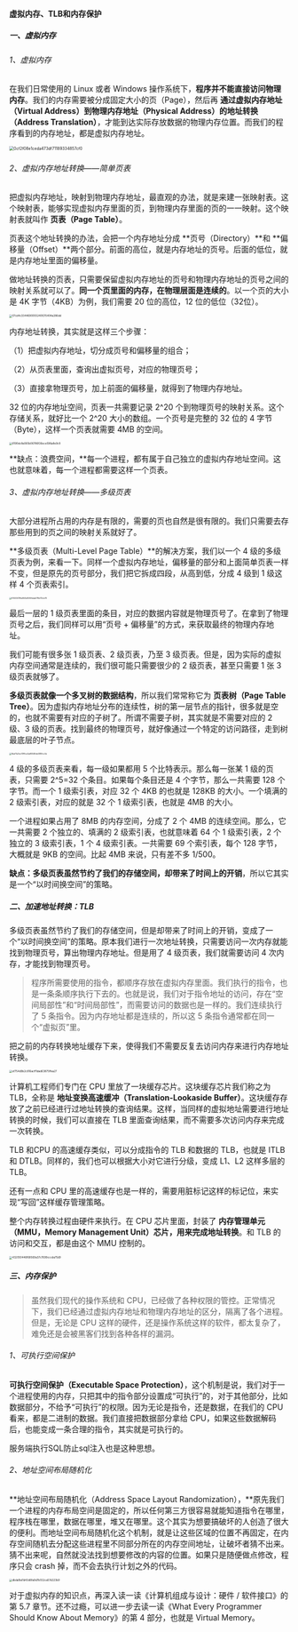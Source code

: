 #### 虚拟内存、TLB和内存保护

##### 一、虚拟内存

###### 1、虚拟内存

在我们日常使用的 Linux 或者 Windows 操作系统下，**程序并不能直接访问物理内存**。我们的内存需要被分成固定大小的页（Page），然后再 **通过虚拟内存地址（Virtual Address）到物理内存地址（Physical Address）的地址转换（Address Translation）**，才能到达实际存放数据的物理内存位置。而我们的程序看到的内存地址，都是虚拟内存地址。

<img src="https://liuyang-picbed.oss-cn-shanghai.aliyuncs.com/img/0cf2f08e1ceda473df71189334857cf0.png" alt="0cf2f08e1ceda473df71189334857cf0" style="zoom: 50%;" />



###### 2、虚拟内存地址转换——简单页表

把虚拟内存地址，映射到物理内存地址，最直观的办法，就是来建一张映射表。这个映射表，能够实现虚拟内存里面的页，到物理内存里面的页的一一映射。这个映射表就叫作 **页表（Page Table）**。

页表这个地址转换的办法，会把一个内存地址分成 **页号（Directory）**和 **偏移量（Offset）**两个部分。前面的高位，就是内存地址的页号。后面的低位，就是内存地址里面的偏移量。

做地址转换的页表，只需要保留虚拟内存地址的页号和物理内存地址的页号之间的映射关系就可以了。**同一个页里面的内存，在物理层面是连续的**。以一个页的大小是 4K 字节（4KB）为例，我们需要 20 位的高位，12 位的低位（32位）。

<img src="https://liuyang-picbed.oss-cn-shanghai.aliyuncs.com/img/07cd4c3344690055240f215404a286dd.jpeg" alt="07cd4c3344690055240f215404a286dd" style="zoom: 33%;" />

内存地址转换，其实就是这样三个步骤：

（1）把虚拟内存地址，切分成页号和偏移量的组合；

（2）从页表里面，查询出虚拟页号，对应的物理页号；

（3）直接拿物理页号，加上前面的偏移量，就得到了物理内存地址。

32 位的内存地址空间，页表一共需要记录 2^20 个到物理页号的映射关系。这个存储关系，就好比一个 2^20 大小的数组。一个页号是完整的 32 位的 4 字节（Byte），这样一个页表就需要 4MB 的空间。

<img src="https://liuyang-picbed.oss-cn-shanghai.aliyuncs.com/img/8190dc8a065b06786f26ece596a8e9c9.jpg" alt="8190dc8a065b06786f26ece596a8e9c9" style="zoom: 33%;" />

**缺点：浪费空间，**每一个进程，都有属于自己独立的虚拟内存地址空间。这也就意味着，每一个进程都需要这样一个页表。

###### 3、虚拟内存地址转换——多级页表

大部分进程所占用的内存是有限的，需要的页也自然是很有限的。我们只需要去存那些用到的页之间的映射关系就好了。

**多级页表（Multi-Level Page Table）**的解决方案，我们以一个 4 级的多级页表为例，来看一下。同样一个虚拟内存地址，偏移量的部分和上面简单页表一样不变，但是原先的页号部分，我们把它拆成四段，从高到低，分成 4 级到 1 级这样 4 个页表索引。

<img src="https://liuyang-picbed.oss-cn-shanghai.aliyuncs.com/img/614034116a840ef565feda078d73cb76.jpeg" alt="614034116a840ef565feda078d73cb76" style="zoom: 25%;" />

最后一层的 1 级页表里面的条目，对应的数据内容就是物理页号了。在拿到了物理页号之后，我们同样可以用“页号 + 偏移量”的方式，来获取最终的物理内存地址。

我们可能有很多张 1 级页表、2 级页表，乃至 3 级页表。但是，因为实际的虚拟内存空间通常是连续的，我们很可能只需要很少的 2 级页表，甚至只需要 1 张 3 级页表就够了。

**多级页表就像一个多叉树的数据结构**，所以我们常常称它为 **页表树（Page Table Tree）**。因为虚拟内存地址分布的连续性，树的第一层节点的指针，很多就是空的，也就不需要有对应的子树了。所谓不需要子树，其实就是不需要对应的 2 级、3 级的页表。找到最终的物理页号，就好像通过一个特定的访问路径，走到树最底层的叶子节点。

<img src="https://liuyang-picbed.oss-cn-shanghai.aliyuncs.com/img/5ba17a3ecf3f9ce4a65546de480fcc4e.jpeg" alt="5ba17a3ecf3f9ce4a65546de480fcc4e" style="zoom: 25%;" />

4 级的多级页表来看，每一级如果都用 5 个比特表示。那么每一张某 1 级的页表，只需要 2^5=32 个条目。如果每个条目还是 4 个字节，那么一共需要 128 个字节。而一个 1 级索引表，对应 32 个 4KB 的也就是 128KB 的大小。一个填满的 2 级索引表，对应的就是 32 个 1 级索引表，也就是 4MB 的大小。

一个进程如果占用了 8MB 的内存空间，分成了 2 个 4MB 的连续空间。那么，它一共需要 2 个独立的、填满的 2 级索引表，也就意味着 64 个 1 级索引表，2 个独立的 3 级索引表，1 个 4 级索引表。一共需要 69 个索引表，每个 128 字节，大概就是 9KB 的空间。比起 4MB 来说，只有差不多 1/500。

**缺点：多级页表虽然节约了我们的存储空间，却带来了时间上的开销**，所以它其实是一个“以时间换空间”的策略。

##### 二、加速地址转换：TLB

多级页表虽然节约了我们的存储空间，但是却带来了时间上的开销，变成了一个“以时间换空间”的策略。原本我们进行一次地址转换，只需要访问一次内存就能找到物理页号，算出物理内存地址。但是用了 4 级页表，我们就需要访问 4 次内存，才能找到物理页号。

>程序所需要使用的指令，都顺序存放在虚拟内存里面。我们执行的指令，也是一条条顺序执行下去的。也就是说，我们对于指令地址的访问，存在“空间局部性”和“时间局部性”，而需要访问的数据也是一样的。我们连续执行了 5 条指令。因为内存地址都是连续的，所以这 5 条指令通常都在同一个“虚拟页”里。

把之前的内存转换地址缓存下来，使得我们不需要反复去访问内存来进行内存地址转换。

<img src="https://liuyang-picbed.oss-cn-shanghai.aliyuncs.com/img/ef754d9b2c816acff1dad63875ffea27.jpeg" alt="ef754d9b2c816acff1dad63875ffea27" style="zoom: 33%;" />

计算机工程师们专门在 CPU 里放了一块缓存芯片。这块缓存芯片我们称之为 TLB，全称是 **地址变换高速缓冲（Translation-Lookaside Buffer）**。这块缓存存放了之前已经进行过地址转换的查询结果。这样，当同样的虚拟地址需要进行地址转换的时候，我们可以直接在 TLB 里面查询结果，而不需要多次访问内存来完成一次转换。

TLB 和CPU 的高速缓存类似，可以分成指令的 TLB 和数据的 TLB，也就是 ITLB 和 DTLB。同样的，我们也可以根据大小对它进行分级，变成 L1、L2 这样多层的 TLB。

还有一点和 CPU 里的高速缓存也是一样的，需要用脏标记这样的标记位，来实现“写回”这样缓存管理策略。

整个内存转换过程由硬件来执行。在 CPU 芯片里面，封装了 **内存管理单元（MMU，Memory Management Unit）芯片，用来完成地址转换**。和 TLB 的访问和交互，都是由这个 MMU 控制的。

<img src="https://liuyang-picbed.oss-cn-shanghai.aliyuncs.com/img/432050446f68569a37c7699cccda75d9.jpeg" alt="432050446f68569a37c7699cccda75d9" style="zoom:33%;" />

##### 三、内存保护

> 虽然我们现代的操作系统和 CPU，已经做了各种权限的管控。正常情况下，我们已经通过虚拟内存地址和物理内存地址的区分，隔离了各个进程。但是，无论是 CPU 这样的硬件，还是操作系统这样的软件，都太复杂了，难免还是会被黑客们找到各种各样的漏洞。

###### 1、可执行空间保护

**可执行空间保护（Executable Space Protection）**，这个机制是说，我们对于一个进程使用的内存，只把其中的指令部分设置成“可执行”的，对于其他部分，比如数据部分，不给予“可执行”的权限。因为无论是指令，还是数据，在我们的 CPU 看来，都是二进制的数据。我们直接把数据部分拿给 CPU，如果这些数据解码后，也能变成一条合理的指令，其实就是可执行的。

服务端执行SQL防止sql注入也是这种思想。

###### 2、地址空间布局随机化

**地址空间布局随机化（Address Space Layout Randomization），**原先我们一个进程的内存布局空间是固定的，所以任何第三方很容易就能知道指令在哪里，程序栈在哪里，数据在哪里，堆又在哪里。这个其实为想要搞破坏的人创造了很大的便利。而地址空间布局随机化这个机制，就是让这些区域的位置不再固定，在内存空间随机去分配这些进程里不同部分所在的内存空间地址，让破坏者猜不出来。猜不出来呢，自然就没法找到想要修改的内容的位置。如果只是随便做点修改，程序只会 crash 掉，而不会去执行计划之外的代码。

<img src="https://liuyang-picbed.oss-cn-shanghai.aliyuncs.com/img/dbda1bd1d43d6fa9d7b552ca57d223b9.jpeg" alt="dbda1bd1d43d6fa9d7b552ca57d223b9" style="zoom: 33%;" />









对于虚拟内存的知识点，再深入读一读《计算机组成与设计：硬件 / 软件接口》的第 5.7 章节。还不过瘾，可以进一步去读一读《What Every Programmer Should Know About Memory》的第 4 部分，也就是 Virtual Memory。

